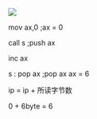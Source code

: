 ![](F:\Learn\5Week\Assembly\第十章\img\3.png)



mov ax,0	;ax = 0

call s			;push ax

inc ax

s : pop ax	;pop ax	ax = 6



ip = ip + 所读字节数

0 + 6byte = 6



